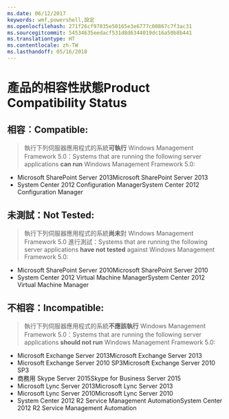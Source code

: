 ```yaml
---
ms.date: 06/12/2017
keywords: wmf,powershell,設定
ms.openlocfilehash: 271f26cf97035e50165e3e6777c00867c7f3ac31
ms.sourcegitcommit: 54534635eedacf531d8d6344019dc16a50b8b441
ms.translationtype: HT
ms.contentlocale: zh-TW
ms.lasthandoff: 05/16/2018
---
```

# <a name="product-compatibility-status"></a><span data-ttu-id="5c96e-102">產品的相容性狀態</span><span class="sxs-lookup"><span data-stu-id="5c96e-102">Product Compatibility Status</span></span>

## <a name="compatible"></a><span data-ttu-id="5c96e-103">相容︰</span><span class="sxs-lookup"><span data-stu-id="5c96e-103">Compatible:</span></span>
> <span data-ttu-id="5c96e-104">執行下列伺服器應用程式的系統**可執行** Windows Management Framework 5.0：</span><span class="sxs-lookup"><span data-stu-id="5c96e-104">Systems that are running the following server applications **can run** Windows Management Framework 5.0:</span></span>

- <span data-ttu-id="5c96e-105">Microsoft SharePoint Server 2013</span><span class="sxs-lookup"><span data-stu-id="5c96e-105">Microsoft SharePoint Server 2013</span></span>
- <span data-ttu-id="5c96e-106">System Center 2012 Configuration Manager</span><span class="sxs-lookup"><span data-stu-id="5c96e-106">System Center 2012 Configuration Manager</span></span>

## <a name="not-tested"></a><span data-ttu-id="5c96e-107">未測試：</span><span class="sxs-lookup"><span data-stu-id="5c96e-107">Not Tested:</span></span>
> <span data-ttu-id="5c96e-108">執行下列伺服器應用程式的系統**尚未**對 Windows Management Framework 5.0 進行測試：</span><span class="sxs-lookup"><span data-stu-id="5c96e-108">Systems that are running the following server applications **have not tested** against Windows Management Framework 5.0:</span></span>

- <span data-ttu-id="5c96e-109">Microsoft SharePoint Server 2010</span><span class="sxs-lookup"><span data-stu-id="5c96e-109">Microsoft SharePoint Server 2010</span></span>
- <span data-ttu-id="5c96e-110">System Center 2012 Virtual Machine Manager</span><span class="sxs-lookup"><span data-stu-id="5c96e-110">System Center 2012 Virtual Machine Manager</span></span>

## <a name="incompatible"></a><span data-ttu-id="5c96e-111">不相容：</span><span class="sxs-lookup"><span data-stu-id="5c96e-111">Incompatible:</span></span>
> <span data-ttu-id="5c96e-112">執行下列伺服器應用程式的系統**不應該執行** Windows Management Framework 5.0：</span><span class="sxs-lookup"><span data-stu-id="5c96e-112">Systems that are running the following server applications **should not run** Windows Management Framework 5.0:</span></span>

- <span data-ttu-id="5c96e-113">Microsoft Exchange Server 2013</span><span class="sxs-lookup"><span data-stu-id="5c96e-113">Microsoft Exchange Server 2013</span></span>
- <span data-ttu-id="5c96e-114">Microsoft Exchange Server 2010 SP3</span><span class="sxs-lookup"><span data-stu-id="5c96e-114">Microsoft Exchange Server 2010 SP3</span></span>
- <span data-ttu-id="5c96e-115">商務用 Skype Server 2015</span><span class="sxs-lookup"><span data-stu-id="5c96e-115">Skype for Business Server 2015</span></span>
- <span data-ttu-id="5c96e-116">Microsoft Lync Server 2013</span><span class="sxs-lookup"><span data-stu-id="5c96e-116">Microsoft Lync Server 2013</span></span>
- <span data-ttu-id="5c96e-117">Microsoft Lync Server 2010</span><span class="sxs-lookup"><span data-stu-id="5c96e-117">Microsoft Lync Server 2010</span></span>
- <span data-ttu-id="5c96e-118">System Center 2012 R2 Service Management Automation</span><span class="sxs-lookup"><span data-stu-id="5c96e-118">System Center 2012 R2 Service Management Automation</span></span>
